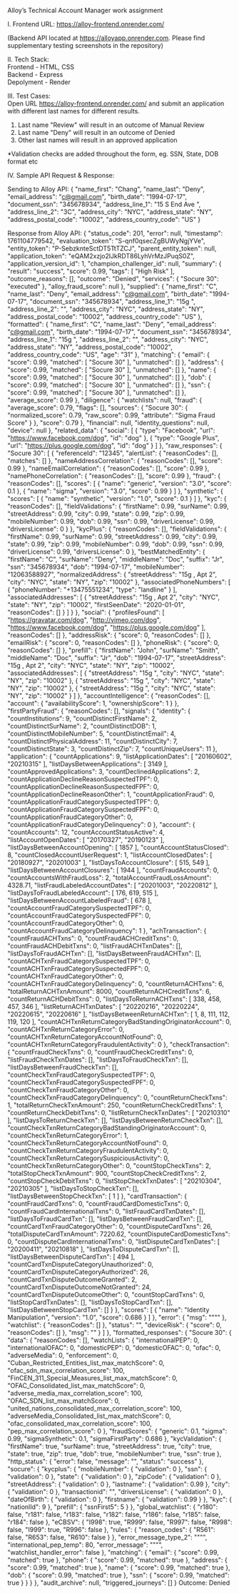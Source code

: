 Alloy’s Technical Account Manager work assignment

I. Frontend URL: 
https://alloy-frontend.onrender.com/ 

(Backend API located at https://alloyapp.onrender.com. 
 Please find supplementary testing screenshots in the repository)

II. Tech Stack:  
 Frontend - HTML, CSS  
 Backend - Express  
 Depolyment - Render 

III. Test Cases:    
Open URL https://alloy-frontend.onrender.com/ and submit an application with different last names for different results.

1. Last name "Review" will result in an outcome of Manual Review
2. Last name "Deny" will result in an outcome of Denied
3. Other last names will result in an approved application

*Validation checks are added throughout the form, eg. SSN, State, DOB format etc

IV. Sample API Request & Response:

Sending to Alloy API:
{
  "name_first": "Chang",
  "name_last": "Deny",
  "email_address": "c@gmail.com",
  "birth_date": "1994-07-17",
  "document_ssn": "345678934",
  "address_line_1": "15 S End Ave ",
  "address_line_2": "3C",
  "address_city": "NYC",
  "address_state": "NY",
  "address_postal_code": "10002",
  "address_country_code": "US"
}

Response from Alloy API:
{
  "status_code": 201,
  "error": null,
  "timestamp": 1761104779542,
  "evaluation_token": "S-qnf0qsecZgBUWyNgjYVe",
  "entity_token": "P-SebzknteSctDT5TtTZCJ",
  "parent_entity_token": null,
  "application_token": "eQAM2xzjo2lJkRDT86LyhVrMzJPuqS0Z",
  "application_version_id": 1,
  "champion_challenger_id": null,
  "summary": {
    "result": "success",
    "score": 0.99,
    "tags": [
      "High Risk"
    ],
    "outcome_reasons": [],
    "outcome": "Denied",
    "services": {
      "Socure 30": "executed"
    },
    "alloy_fraud_score": null
  },
  "supplied": {
    "name_first": "C",
    "name_last": "Deny",
    "email_address": "c@gmail.com",
    "birth_date": "1994-07-17",
    "document_ssn": "345678934",
    "address_line_1": "15g ",
    "address_line_2": "",
    "address_city": "NYC",
    "address_state": "NY",
    "address_postal_code": "10002",
    "address_country_code": "US"
  },
  "formatted": {
    "name_first": "C",
    "name_last": "Deny",
    "email_address": "c@gmail.com",
    "birth_date": "1994-07-17",
    "document_ssn": "345678934",
    "address_line_1": "15g ",
    "address_line_2": "",
    "address_city": "NYC",
    "address_state": "NY",
    "address_postal_code": "10002",
    "address_country_code": "US",
    "age": "31"
  },
  "matching": {
    "email": {
      "score": 0.99,
      "matched": [
        "Socure 30"
      ],
      "unmatched": []
    },
    "address": {
      "score": 0.99,
      "matched": [
        "Socure 30"
      ],
      "unmatched": []
    },
    "name": {
      "score": 0.99,
      "matched": [
        "Socure 30"
      ],
      "unmatched": []
    },
    "dob": {
      "score": 0.99,
      "matched": [
        "Socure 30"
      ],
      "unmatched": []
    },
    "ssn": {
      "score": 0.99,
      "matched": [
        "Socure 30"
      ],
      "unmatched": []
    },
    "average_score": 0.99
  },
  "diligence": {
    "watchlists": null,
    "fraud": {
      "average_score": 0.79,
      "flags": [],
      "sources": {
        "Socure 30": {
          "normalized_score": 0.79,
          "raw_score": 0.99,
          "attribute": "Sigma Fraud Score"
        }
      },
      "score": 0.79
    },
    "financial": null,
    "identity_questions": null,
    "device": null
  },
  "related_data": {
    "social": [
      {
        "type": "Facebook",
        "url": "https://www.facebook.com/dog",
        "id": "dog"
      },
      {
        "type": "Google Plus",
        "url": "https://plus.google.com/dog",
        "id": "dog"
      }
    ]
  },
  "raw_responses": {
    "Socure 30": [
      {
        "referenceId": "12345",
        "alertList": {
          "reasonCodes": [],
          "matches": []
        },
        "nameAddressCorrelation": {
          "reasonCodes": [],
          "score": 0.99
        },
        "nameEmailCorrelation": {
          "reasonCodes": [],
          "score": 0.99
        },
        "namePhoneCorrelation": {
          "reasonCodes": [],
          "score": 0.99
        },
        "fraud": {
          "reasonCodes": [],
          "scores": [
            {
              "name": "generic",
              "version": "3.0",
              "score": 0.1
            },
            {
              "name": "sigma",
              "version": "3.0",
              "score": 0.99
            }
          ]
        },
        "synthetic": {
          "scores": [
            {
              "name": "synthetic",
              "version": "1.0",
              "score": 0.1
            }
          ]
        },
        "kyc": {
          "reasonCodes": [],
          "fieldValidations": {
            "firstName": 0.99,
            "surName": 0.99,
            "streetAddress": 0.99,
            "city": 0.99,
            "state": 0.99,
            "zip": 0.99,
            "mobileNumber": 0.99,
            "dob": 0.99,
            "ssn": 0.99,
            "driverLicense": 0.99,
            "driversLicense": 0
          }
        },
        "kycPlus": {
          "reasonCodes": [],
          "fieldValidations": {
            "firstName": 0.99,
            "surName": 0.99,
            "streetAddress": 0.99,
            "city": 0.99,
            "state": 0.99,
            "zip": 0.99,
            "mobileNumber": 0.99,
            "dob": 0.99,
            "ssn": 0.99,
            "driverLicense": 0.99,
            "driversLicense": 0
          },
          "bestMatchedEntity": {
            "firstName": "C",
            "surName": "Deny",
            "middleName": "Doc",
            "suffix": "Jr",
            "ssn": "345678934",
            "dob": "1994-07-17",
            "mobileNumber": "12063588927",
            "normalizedAddress": {
              "streetAddress": "15g , Apt 2",
              "city": "NYC",
              "state": "NY",
              "zip": "10002"
            },
            "associatedPhoneNumbers": [
              {
                "phoneNumber": "+13475551234",
                "type": "landline"
              }
            ],
            "associatedAddresses": [
              {
                "streetAddress": "15g , Apt 2",
                "city": "NYC",
                "state": "NY",
                "zip": "10002",
                "firstSeenDate": "2020-01-01",
                "reasonCodes": []
              }
            ]
          }
        },
        "social": {
          "profilesFound": [
            "https://gravatar.com/dog",
            "http://vimeo.com/dog",
            "https://www.facebook.com/dog",
            "https://plus.google.com/dog"
          ],
          "reasonCodes": []
        },
        "addressRisk": {
          "score": 0,
          "reasonCodes": []
        },
        "emailRisk": {
          "score": 0,
          "reasonCodes": []
        },
        "phoneRisk": {
          "score": 0,
          "reasonCodes": []
        },
        "prefill": {
          "firstName": "John",
          "surName": "Smith",
          "middleName": "Doc",
          "suffix": "Jr",
          "dob": "1994-07-17",
          "streetAddress": "15g , Apt 2",
          "city": "NYC",
          "state": "NY",
          "zip": "10002",
          "associatedAddresses": [
            {
              "streetAddress": "15g ",
              "city": "NYC",
              "state": "NY",
              "zip": "10002"
            },
            {
              "streetAddress": "15g ",
              "city": "NYC",
              "state": "NY",
              "zip": "10002"
            },
            {
              "streetAddress": "15g ",
              "city": "NYC",
              "state": "NY",
              "zip": "10002"
            }
          ]
        },
        "accountIntelligence": {
          "reasonCodes": [],
          "account": {
            "availabilityScore": 1,
            "ownershipScore": 1
          }
        },
        "firstPartyFraud": {
          "reasonCodes": [],
          "signals": {
            "identity": {
              "countInstitutions": 9,
              "countDistinctFirstName": 2,
              "countDistinctSurName": 2,
              "countDistinctDOB": 1,
              "countDistinctMobileNumber": 5,
              "countDistinctEmail": 4,
              "countDistinctPhysicalAddress": 11,
              "countDistinctCity": 7,
              "countDistinctState": 3,
              "countDistinctZip": 7,
              "countUniqueUsers": 11
            },
            "application": {
              "countApplications": 9,
              "listApplicationDates": [
                "20160602",
                "20210315"
              ],
              "listDaysBetweenApplications": [
                3149
              ],
              "countApprovedApplications": 3,
              "countDeclinedApplications": 2,
              "countApplicationDeclineReasonSuspectedTPF": 0,
              "countApplicationDeclineReasonSuspectedFPF": 0,
              "countApplicationDeclineReasonOther": 1,
              "countApplicationFraud": 0,
              "countApplicationFraudCategorySuspectedTPF": 0,
              "countApplicationFraudCategorySuspectedFPF": 0,
              "countApplicationFraudCategoryOther": 0,
              "countApplicationFraudCategoryDelinquency": 0
            },
            "account": {
              "countAccounts": 12,
              "countAccountStatusActive": 4,
              "listAccountOpenDates": [
                "20170327",
                "20190123"
              ],
              "listDaysBetweenAccountOpening": [
                1857
              ],
              "countAccountStatusClosed": 8,
              "countClosedAccountUserRequest": 1,
              "listAccountClosedDates": [
                "20180927",
                "20201003"
              ],
              "listDaysToAccountClosure": [
                515,
                549
              ],
              "listDaysBetweenAccountClosures": [
                1944
              ],
              "countFraudAccounts": 0,
              "countAccountsWithFraudLoss": 2,
              "totalAccountFraudLossAmount": 4328.71,
              "listFraudLabeledAccountDates": [
                "20201003",
                "20220812"
              ],
              "listDaysToFraudLabeledAccount": [
                176,
                619,
                515
              ],
              "listDaysBetweenAccountLabeledFraud": [
                678
              ],
              "countAccountFraudCategorySuspectedTPF": 0,
              "countAccountFraudCategorySuspectedFPF": 0,
              "countAccountFraudCategoryOther": 0,
              "countAccountFraudCategoryDelinquency": 1
            },
            "achTransaction": {
              "countFraudACHTxns": 0,
              "countFraudACHCreditTxns": 0,
              "countFraudACHDebitTxns": 0,
              "listFraudACHTxnDates": [],
              "listDaysToFraudACHTxn": [],
              "listDaysBetweenFraudACHTxn": [],
              "countACHTxnFraudCategorySuspectedTPF": 0,
              "countACHTxnFraudCategorySuspectedFPF": 0,
              "countACHTxnFraudCategoryOther": 0,
              "countACHTxnFraudCategoryDelinquency": 0,
              "countReturnACHTxns": 6,
              "totalReturnACHTxnAmount": 8000,
              "countReturnACHCreditTxns": 6,
              "countReturnACHDebitTxns": 0,
              "listDaysToReturnACHTxns": [
                338,
                458,
                457,
                346
              ],
              "listReturnACHTxnDates": [
                "20220216",
                "20220224",
                "20220615",
                "20220616"
              ],
              "listDaysBetweenReturnACHTxn": [
                1,
                8,
                111,
                112,
                119,
                120
              ],
              "countACHTxnReturnCategoryBadStandingOriginatorAccount": 0,
              "countACHTxnReturnCategoryError": 0,
              "countACHTxnReturnCategoryAccountNotFound": 0,
              "countACHTxnReturnCategoryFraudulentActivity": 0
            },
            "checkTransaction": {
              "countFraudCheckTxns": 0,
              "countFraudCheckCreditTxns": 0,
              "listFraudCheckTxnDates": [],
              "listDaysToFraudCheckTxn": [],
              "listDaysBetweenFraudCheckTxn": [],
              "countCheckTxnFraudCategorySuspectedTPF": 0,
              "countCheckTxnFraudCategorySuspectedFPF": 0,
              "countCheckTxnFraudCategoryOther": 0,
              "countCheckTxnFraudCategoryDelinquency": 0,
              "countReturnCheckTxns": 1,
              "totalReturnCheckTxnAmount": 250,
              "countReturnCheckCreditTxns": 1,
              "countReturnCheckDebitTxns": 0,
              "listReturnCheckTxnDates": [
                "20210310"
              ],
              "listDaysToReturnCheckTxn": [],
              "listDaysBetweenReturnCheckTxn": [],
              "countCheckTxnReturnCategoryBadStandingOriginatorAccount": 0,
              "countCheckTxnReturnCategoryError": 1,
              "countCheckTxnReturnCategoryAccountNotFound": 0,
              "countCheckTxnReturnCategoryFraudulentActivity": 0,
              "countCheckTxnReturnCategorySuspiciousActivity": 0,
              "countCheckTxnReturnCategoryOther": 0,
              "countStopCheckTxns": 2,
              "totalStopCheckTxnAmount": 900,
              "countStopCheckCreditTxns": 2,
              "countStopCheckDebitTxns": 0,
              "listStopCheckTxnDates": [
                "20210304",
                "20210305"
              ],
              "listDaysToStopCheckTxn": [],
              "listDaysBetweenStopCheckTxn": [
                1
              ]
            },
            "cardTransaction": {
              "countFraudCardTxns": 0,
              "countFraudCardDomesticTxns": 0,
              "countFraudCardInternationalTxns": 0,
              "listFraudCardTxnDates": [],
              "listDaysToFraudCardTxn": [],
              "listDaysBetweenFraudCardTxn": [],
              "countCardTxnFraudCategoryOther": 0,
              "countDisputeCardTxns": 26,
              "totalDisputeCardTxnAmount": 7220.62,
              "countDisputeCardDomesticTxns": 0,
              "countDisputeCardInternationalTxns": 0,
              "listDisputeCardTxnDates": [
                "20200411",
                "20210818"
              ],
              "listDaysToDisputeCardTxn": [],
              "listDaysBetweenDisputeCardTxn": [
                494
              ],
              "countCardTxnDisputeCategoryUnauthorized": 0,
              "countCardTxnDisputeCategoryAuthorized": 26,
              "countCardTxnDisputeOutcomeGranted": 2,
              "countCardTxnDisputeOutcomeNotGranted": 24,
              "countCardTxnDisputeOutcomeOther": 0,
              "countStopCardTxns": 0,
              "listStopCardTxnDates": [],
              "listDaysToStopCardTxn": [],
              "listDaysBetweenStopCardTxn": []
            }
          },
          "scores": [
            {
              "name": "Identity Manipulation",
              "version": "1.0",
              "score": 0.686
            }
          ]
        },
        "error": {
          "msg": "\"\""
        },
        "watchlist": {
          "reasonCodes": []
        },
        "status": "",
        "deviceRisk": {
          "score": 0,
          "reasonCodes": []
        },
        "msg": ""
      }
    ]
  },
  "formatted_responses": {
    "Socure 30": {
      "data": {
        "reasonCodes": [],
        "watchLists": {
          "internationalPEP": 0,
          "internationalOFAC": 0,
          "domesticPEP": 0,
          "domesticOFAC": 0,
          "ofac": 0,
          "adverseMedia": 0,
          "enforcement": 0,
          "Cuban_Restricted_Entities_list_max_matchScore": 0,
          "ofac_sdn_max_correlation_score": 100,
          "FinCEN_311_Special_Measures_list_max_matchScore": 0,
          "OFAC_Consolidated_list_max_matchScore": 0,
          "adverse_media_max_correlation_score": 100,
          "OFAC_SDN_list_max_matchScore": 0,
          "united_nations_consolidated_max_correlation_score": 100,
          "adverseMedia_Consolidated_list_max_matchScore": 0,
          "ofac_consolidated_max_correlation_score": 100,
          "pep_max_correlation_score": 0
        },
        "fraudScores": {
          "generic": 0.1,
          "sigma": 0.99,
          "sigmaSynthetic": 0.1,
          "sigmaFirstParty": 0.686
        },
        "kycValidation": {
          "firstName": true,
          "surName": true,
          "streetAddress": true,
          "city": true,
          "state": true,
          "zip": true,
          "dob": true,
          "mobileNumber": true,
          "ssn": true
        },
        "http_status": {
          "error": false,
          "message": "",
          "status": "success"
        },
        "socure": {
          "kycplus": {
            "mobileNumber": {
              "validation": 0
            },
            "ssn": {
              "validation": 0
            },
            "state": {
              "validation": 0
            },
            "zipCode": {
              "validation": 0
            },
            "streetAddress": {
              "validation": 0
            },
            "lastname": {
              "validation": 0.99
            },
            "city": {
              "validation": 0
            },
            "transactionid": "",
            "driversLicense": {
              "validation": 0
            },
            "dateOfBirth": {
              "validation": 0
            },
            "firstname": {
              "validation": 0.99
            }
          },
          "kyc": {
            "nationlId": 9
          },
          "prefill": {
            "ssnFirst5": 5
          }
        },
        "global_watchlist": {
          "r180": false,
          "r181": false,
          "r183": false,
          "r182": false,
          "r186": false,
          "r185": false,
          "r184": false
        },
        "eCBSV": {
          "I998": true,
          "R999": false,
          "R997": false,
          "R998": false,
          "I999": true,
          "R996": false
        },
        "rules": {
          "reason_codes": {
            "R561": false,
            "R653": false,
            "R610": false
          }
        },
        "error_message_type_2": "\"\"",
        "international_pep_temp": 80,
        "error_message": "\"\"",
        "watchlist_handler_error": false
      },
      "matching": {
        "email": {
          "score": 0.99,
          "matched": true
        },
        "phone": {
          "score": 0.99,
          "matched": true
        },
        "address": {
          "score": 0.99,
          "matched": true
        },
        "name": {
          "score": 0.99,
          "matched": true
        },
        "dob": {
          "score": 0.99,
          "matched": true
        },
        "ssn": {
          "score": 0.99,
          "matched": true
        }
      }
    }
  },
  "audit_archive": null,
  "triggered_journeys": []
}
Outcome: Denied
